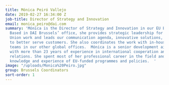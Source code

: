 ```yaml
---
title: Mónica Peiró Vallejo
date: 2019-02-27 16:34:00 Z
job-title: Director of Strategy and Innovation
email: monica_peiro@dai.com
summary: 'Mónica is the Director of Strategy and Innovation in our EU Business Unit.
  Based in DAI Brussels’ office, she provides strategic leadership for our European
  Union work and leads our communication agenda, innovative solutions, and knowledge
  to better serve customers. She also coordinates the work with in-house technical
  teams in our other global offices.  Mónica is a senior development aid specialist,
  with more than 23 years of experience in international cooperation and external
  relations. She spent most of her professional career in the field and has in-depth
  knowledge and experience of EU-funded programmes and policies.  '
image: "/uploads/Monica%20Peiro.jpg"
group: Brussels Coordinators
sort-order: 1
---
```


